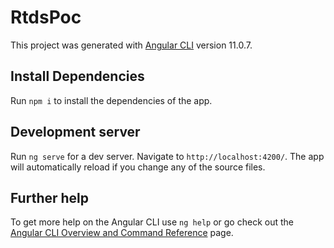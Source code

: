 # RtdsPoc

This project was generated with [Angular CLI](https://github.com/angular/angular-cli) version 11.0.7.

## Install Dependencies

Run `npm i` to install the dependencies of the app.

## Development server

Run `ng serve` for a dev server. Navigate to `http://localhost:4200/`. The app will automatically reload if you change any of the source files.

## Further help

To get more help on the Angular CLI use `ng help` or go check out the [Angular CLI Overview and Command Reference](https://angular.io/cli) page.
